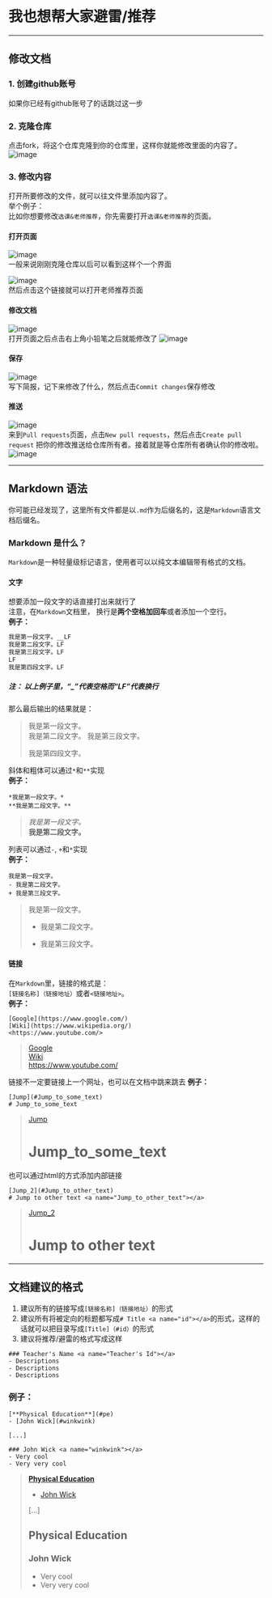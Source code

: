 # 我也想帮大家避雷/推荐
---
## 修改文档
### 1. 创建github账号
如果你已经有github账号了的话跳过这一步

### 2. 克隆仓库
点击fork，将这个仓库克隆到你的仓库里，这样你就能修改里面的内容了。  
![image](https://user-images.githubusercontent.com/79558524/228664515-b0d850d0-4afc-4974-88bb-369ccdbe2840.png)  

### 3. 修改内容
打开所要修改的文件，就可以往文件里添加内容了。  
举个例子：  
比如你想要修改`选课&老师推荐`，你先需要打开`选课&老师推荐`的页面。

#### 打开页面
![image](https://user-images.githubusercontent.com/79558524/228967434-16921286-bed5-446b-ba82-a8d784067aa2.png)  
一般来说刚刚克隆仓库以后可以看到这样个一个界面

![image](https://user-images.githubusercontent.com/79558524/228968919-00655f60-61c3-4e81-81b8-05515505abc3.png)  
然后点击这个链接就可以打开老师推荐页面

#### 修改文档
![image](https://user-images.githubusercontent.com/79558524/228969137-b0d25804-d0e7-4797-b1bf-dcdba12bd7f5.png)  
打开页面之后点击右上角小铅笔之后就能修改了
![image](https://user-images.githubusercontent.com/79558524/228969403-2f10c480-8856-4fec-8980-9b72fb5e6fa2.png)  

#### 保存
![image](https://user-images.githubusercontent.com/79558524/228970132-839e1c9c-992e-44e7-8d84-321394dfaeb8.png)  
写下简报，记下来修改了什么，然后点击`Commit changes`保存修改

#### 推送
![image](https://user-images.githubusercontent.com/79558524/228971216-1dedd30e-8677-4aee-ae98-d76af21874f4.png)  
来到`Pull requests`页面，点击`New pull requests`，然后点击`Create pull request` 把你的修改推送给仓库所有者。接着就是等仓库所有者确认你的修改啦。  
![image](https://user-images.githubusercontent.com/79558524/228971674-b23777ea-be77-49aa-8e54-1f7efcf56e29.png)

---

## Markdown 语法
你可能已经发现了，这里所有文件都是以`.md`作为后缀名的，这是`Markdown`语言文档后缀名。

### Markdown 是什么？
`Markdown`是一种轻量级标记语言，使用者可以以纯文本编辑带有格式的文档。

#### 文字
想要添加一段文字的话直接打出来就行了  
注意，在`Markdown`文档里， 换行是**两个空格加回车**或者添加一个空行。  
**例子：**
```markdown
我是第一段文字。__LF
我是第二段文字。LF
我是第三段文字。LF
LF
我是第四段文字。LF
```
##### 注： 以上例子里，“_”代表空格而“LF”代表换行  
那么最后输出的结果就是：  
>我是第一段文字。  
>我是第二段文字。
>我是第三段文字。
>
>我是第四段文字。

斜体和粗体可以通过`*`和`**`实现  
**例子：**
```
*我是第一段文字。*
**我是第二段文字。**
```
>*我是第一段文字。*  
>**我是第二段文字。**

列表可以通过`-`, `+`和`*`实现  
**例子：**
```
我是第一段文字。  
- 我是第二段文字。  
+ 我是第三段文字。  
```
>我是第一段文字。  
>- 我是第二段文字。  
>+ 我是第三段文字。

#### 链接
在`Markdown`里，链接的格式是：  
`[链接名称]（链接地址）`或者`<链接地址>`。  
**例子：**
```
[Google](https://www.google.com/)  
[Wiki](https://www.wikipedia.org/)  
<https://www.youtube.com/>
```
>[Google](https://www.google.com/)  
>[Wiki](https://www.wikipedia.org/)  
><https://www.youtube.com/>

链接不一定要链接上一个网址，也可以在文档中跳来跳去
**例子：**
```
[Jump](#Jump_to_some_text)  
# Jump_to_some_text
```
>[Jump](#Jump_to_some_text)  
># Jump_to_some_text

也可以通过html的方式添加内部链接
```
[Jump_2](#Jump_to_other_text)  
# Jump to other text <a name="Jump_to_other_text"></a>
```
>[Jump_2](#a2)  
># Jump to other text <a name="a2"></a>  

---
## 文档建议的格式
1. 建议所有的链接写成`[链接名称]（链接地址）`的形式
2. 建议所有将被定向的标题都写成`# Title <a name="id"></a>`的形式，这样的话就可以把目录写成`[Title]（#id）`的形式
3. 建议将推荐/避雷的格式写成这样  
```
### Teacher's Name <a name="Teacher's Id"></a>
- Descriptions
- Descriptions
- Descriptions
```
### 例子：
```
[**Physical Education**](#pe)
- [John Wick](#winkwink)

[...]

### John Wick <a name="winkwink"></a>
- Very cool
- Very very cool
```
>[**Physical Education**](#pe)
>- [John Wick](#winkwink)
>
>[...]
>
>## Physical Education <a name="pe"></a>
>### John Wick <a name="winkwink"></a>
>- Very cool
>- Very very cool